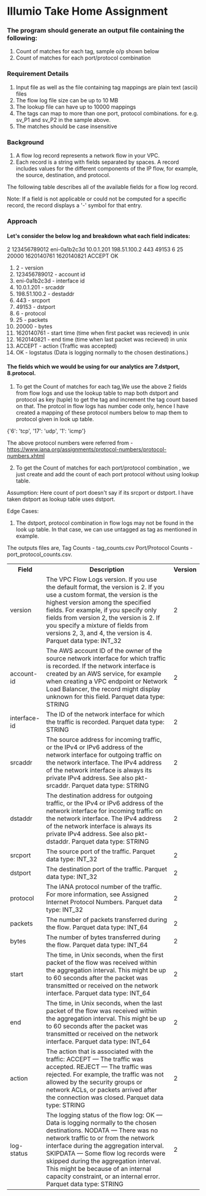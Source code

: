 # Illumio Take Home Assignment

### The program should generate an output file containing the following: 
1. Count of matches for each tag, sample o/p shown below 
2. Count of matches for each port/protocol combination

### Requirement Details
1. Input file as well as the file containing tag mappings are plain text (ascii) files  
2. The flow log file size can be up to 10 MB 
3. The lookup file can have up to 10000 mappings 
4. The tags can map to more than one port, protocol combinations.  for e.g. sv_P1 and sv_P2 in the sample above. 
5. The matches should be case insensitive 

### Background
1. A flow log record represents a network flow in your VPC.
2. Each record is a string with fields separated by spaces. A record includes values for the different components of the IP flow, for example, the source, destination, and protocol.

The following table describes all of the available fields for a flow log record.

Note: If a field is not applicable or could not be computed for a specific record, the record displays a '-' symbol for that entry.

<table>
  <tr>
    <th>Field</th>
    <th>Description</th>
    <th>Version</th>
  </tr>
  <tr>
    <td>version</td>
    <td>The VPC Flow Logs version. If you use the default format, the version is 2. If you use a custom format, the version is the highest version among the specified fields. For example, if you specify only fields from version 2, the version is 2. If you specify a mixture of fields from versions 2, 3, and 4, the version is 4. Parquet data type: INT_32</td>
    <td>2</td>
  </tr>
  <tr>
    <td>account-id</td>
    <td>The AWS account ID of the owner of the source network interface for which traffic is recorded. If the network interface is created by an AWS service, for example when creating a VPC endpoint or Network Load Balancer, the record might display unknown for this field. Parquet data type: STRING</td>
    <td>2</td>
  </tr>
  <tr>
    <td>interface-id</td>
    <td>The ID of the network interface for which the traffic is recorded. Parquet data type: STRING</td>
    <td>2</td>
  </tr>
  <tr>
    <td>srcaddr</td>
    <td>The source address for incoming traffic, or the IPv4 or IPv6 address of the network interface for outgoing traffic on the network interface. The IPv4 address of the network interface is always its private IPv4 address. See also pkt-srcaddr. Parquet data type: STRING</td>
    <td>2</td>
  </tr>
  <tr>
  <td>dstaddr</td>
  <td>The destination address for outgoing traffic, or the IPv4 or IPv6 address of the network interface for incoming traffic on the network interface. The IPv4 address of the network interface is always its private IPv4 address. See also pkt-dstaddr. Parquet data type: STRING</td>
  <td>2</td>
</tr>
<tr>
  <td>srcport</td>
  <td>The source port of the traffic. Parquet data type: INT_32</td>
  <td>2</td>
</tr>
<tr>
  <td>dstport</td>
  <td>The destination port of the traffic. Parquet data type: INT_32</td>
  <td>2</td>
</tr>
<tr>
  <td>protocol</td>
  <td>The IANA protocol number of the traffic. For more information, see Assigned Internet Protocol Numbers. Parquet data type: INT_32</td>
  <td>2</td>
</tr>
<tr>
  <td>packets</td>
  <td>The number of packets transferred during the flow. Parquet data type: INT_64</td>
  <td>2</td>
</tr>
<tr>
  <td>bytes</td>
  <td>The number of bytes transferred during the flow. Parquet data type: INT_64</td>
  <td>2</td>
</tr>
<tr>
  <td>start</td>
  <td>The time, in Unix seconds, when the first packet of the flow was received within the aggregation interval. This might be up to 60 seconds after the packet was transmitted or received on the network interface. Parquet data type: INT_64</td>
  <td>2</td>
</tr>
<tr>
  <td>end</td>
  <td>The time, in Unix seconds, when the last packet of the flow was received within the aggregation interval. This might be up to 60 seconds after the packet was transmitted or received on the network interface. Parquet data type: INT_64</td>
  <td>2</td>
</tr>
<tr>
  <td>action</td>
  <td>The action that is associated with the traffic: ACCEPT — The traffic was accepted. REJECT — The traffic was rejected. For example, the traffic was not allowed by the security groups or network ACLs, or packets arrived after the connection was closed. Parquet data type: STRING</td>
  <td>2</td>
</tr>
<tr>
  <td>log-status</td>
  <td>The logging status of the flow log: OK — Data is logging normally to the chosen destinations. NODATA — There was no network traffic to or from the network interface during the aggregation interval. SKIPDATA — Some flow log records were skipped during the aggregation interval. This might be because of an internal capacity constraint, or an internal error. Parquet data type: STRING</td>
  <td>2</td>
</tr>

### Approach

#### Let's consider the below log and breakdown what each field indicates:
2 123456789012 eni-0a1b2c3d 10.0.1.201 198.51.100.2 443 49153 6 25 20000 1620140761 1620140821 ACCEPT OK 

1. 2 - version
2. 123456789012 - account id
3. eni-0a1b2c3d - interface id
4. 10.0.1.201 - srcaddr
5. 198.51.100.2 - destaddr
6. 443 - srcport
7. 49153 - dstport
8. 6 - protocol
9. 25 - packets
10. 20000 - bytes
11. 1620140761 - start time (time when first packet was recieved) in unix
12. 1620140821 - end time (time when last packet was recieved) in unix
13. ACCEPT - action (Traffic was accepted)
14. OK - logstatus (Data is logging normally to the chosen destinations.)


#### The fields which we would be using for our analytics are 7.dstport, 8.protocol.

1. To get the Count of matches for each tag,We use the above 2 fields from flow logs and use the lookup table to map both dstport and protocol as key (tuple) to get the tag and increment the tag count based on that.
The protcol in flow logs has number code only, hence I have created a mapping of these protocol numbers below to map them to protocol given in look up table.

{'6': 'tcp', '17': 'udp', '1': 'icmp'}

The above protocol numbers were referred from -  https://www.iana.org/assignments/protocol-numbers/protocol-numbers.xhtml


2. To get the Count of matches for each port/protocol combination , we just create and add the count of each port protocol without using lookup table.

Assumption: Here count of port doesn't say if its srcport or dstport. I have taken dstport as lookup table uses dstport.

Edge Cases:

1. The dstport, protocol combination in flow logs may not be found in the look up table. In that case, we can use untagged as tag as mentioned in example. 

The outputs files are,
Tag Counts - tag_counts.csv 
Port/Protocol Counts - port_protocol_counts.csv.



